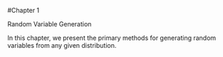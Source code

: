 #Chapter 1

Random Variable Generation

In this chapter, we present the primary methods for generating random variables
from any given distribution.
